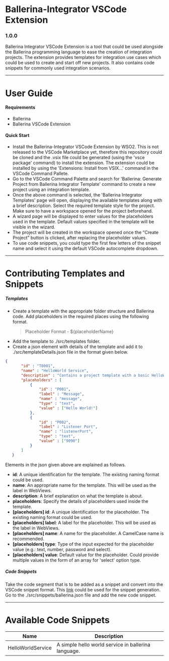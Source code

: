 # Ballerina-Integrator VSCode Extension
### 1.0.0
Ballerina Integrator VSCode Extension is a tool that could be used alongside the Ballerina programming language to ease the creation of integration projects. The extension provides templates for integration use cases which could be used to create and start off new projects. It also contains code snippets for commonly used integration scenarios.

----
# User Guide
#### Requirements
  - Ballerina
  - Ballerina VSCode Extension
#### Quick Start
  - Install the Ballerina-Integrator VSCode Extension by WSO2. This is not released to the VSCode Marketplace yet, therefore this repository could be cloned and the .vsix file could be generated (using the 'vsce package' command) to install the extension. The extension could be installed by using the 'Extensions: Install from VSIX...' command in the VSCode Command Pallete. 
  - Go to the VSCode Command Palette and search for 'Ballerina: Generate Project from Ballerina Integrator Template' command to create a new project using an integration template.
  - Once the above command is selected, the 'Ballerina Integrator Templates' page will open, displaying the available templates along with a brief description. Select the required template style for the project. Make sure to have a workspace opened for the project beforehand.
  - A wizard page will be displayed to enter values for the placeholders used in the template. Default values specified in the template will be visible in the wizard.
  - The project will be created in the workspace opened once the “Create Project” button is clicked, after replacing the placeholder values.
  - To use  code snippets, you could type the first few letters of the snippet name and select it using the default VSCode autocomplete dropdown.
---
# Contributing Templates and Snippets
##### Templates
- Create a template with the appropriate folder structure and Ballerina code. Add placeholders in the required places using the following format.
    > Placeholder Format - ${placeholderName}
- Add the template to ./src/templates folder.
- Create a json element with details of the template and add it to ./src/templateDetails.json file in the format given below.
```json
{
       "id" : "T0001",
       "name" : "HelloWorld Service",
       "description" : "Contains a project template with a basic HelloWorld service.",
       "placeholders" : [
           {
               "id" : "P001",
               "label" : "Message",
               "name" : "message",
               "type" : "text",
               "value" : ["Hello World!"]
           },
           {
               "id" : "P002",
               "label" : "Listener Port",
               "name" : "listenerPort",
               "type" : "text",
               "value" : ["9090"]
           }
       ]
   }
```
Elements in the json given above are explained as follows.
* **id**: A unique identification for the template. The existing naming format could be used.
* **name**: An appropriate name for the template. This will be used as the label in WebViews.
* **description**: A brief explanation on what the template is about. 
* **placeholders**: Specify the details of placeholders used inside the template.
* **[placeholders] id**: A unique identification for the placeholder. The existing naming format could be used.
* **[placeholders] label**: A label for the placeholder. This will be used as the label in WebViews.
* **[placeholders] name**: A name for the placeholder. A CamelCase name is recommended.
* **[placeholders] type**: Type of the input expected for the placeholder value (e.g.: text, number, password and select).
* **[placeholders] value**: Default value for the placeholder. Could provide multiple values in the form of an array for 'select' option type.
##### Code Snippets
Take the code segment that is to be added as a snippet and convert into the VSCode snippet format. This [link](https://snippet-generator.app/?description=&tabtrigger=&snippet=&mode=vscode) could be used for the snippet generation. Go to the ./src/snippets/ballerina.json file and add the new code snippet.

-----
# Available Code Snippets
| Name | Description |
| ------ | ------ |
| HelloWorldService | A simple hello world service in ballerina language. |
